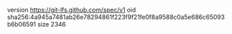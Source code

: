 version https://git-lfs.github.com/spec/v1
oid sha256:4a945a7481ab26e78294861f223f9f21fe0f8a9588c0a5e686c65093b6b06591
size 2346
